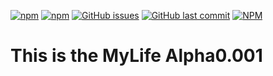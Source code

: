 


[![npm](https://img.shields.io/npm/v/react-native-template-rocketseat-advanced.svg?label=npm%20package)](https://www.npmjs.com/package/react-native-template-rocketseat-advanced)
[![npm](https://img.shields.io/npm/dt/react-native-template-rocketseat-advanced.svg)](https://www.npmjs.com/package/react-native-template-rocketseat-advanced)
[![GitHub issues](https://img.shields.io/github/issues-raw/rocketseat/react-native-template-rocketseat-advanced.svg)](https://github.com/Rocketseat/react-native-template-rocketseat-advanced/issues)
[![GitHub last commit](https://img.shields.io/github/last-commit/rocketseat/react-native-template-rocketseat-advanced.svg)](https://github.com/Rocketseat/react-native-template-rocketseat-advanced/commits/master)
[![NPM](https://img.shields.io/npm/l/react-native-template-rocketseat-advanced.svg)](https://choosealicense.com/licenses/mit)

<h1>This is the MyLife Alpha0.001</h1>
